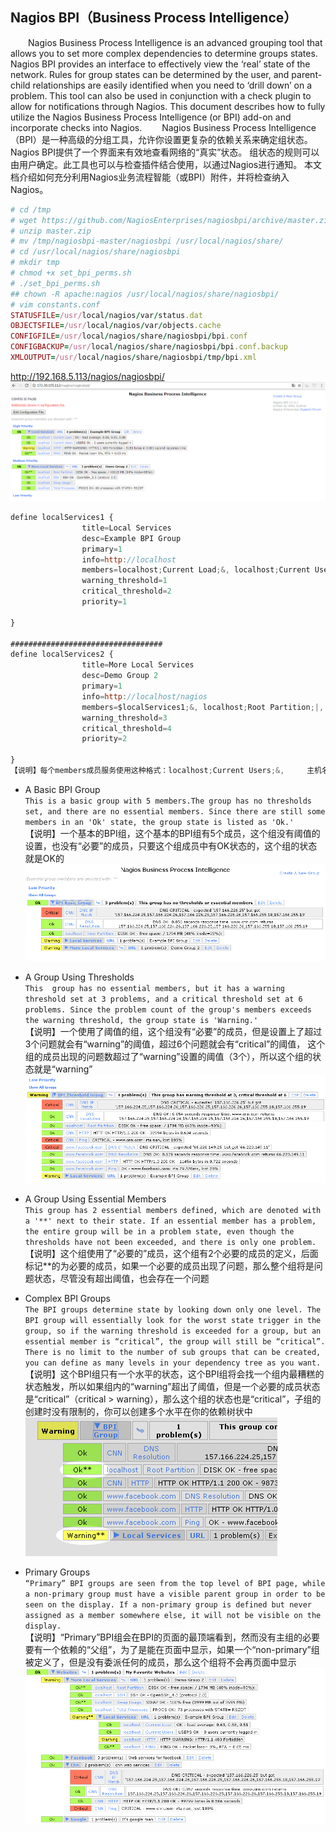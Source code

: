 
## Nagios BPI（Business Process Intelligence）    

&emsp;&emsp;Nagios Business Process Intelligence is an advanced grouping tool that allows you to set more complex dependencies to determine groups states. Nagios BPI provides an interface to effectively view the ‘real’ state of the network. Rules for group states can be determined by the user, and parent-child relationships are easily identified when you need to ‘drill down’ on a problem. This tool can also be used in conjunction with a check plugin to allow for notifications through Nagios.  This document describes how to fully utilize the Nagios Business Process Intelligence (or BPI) add-on and incorporate checks into Nagios. 
&emsp;&emsp;Nagios Business Process Intelligence （BPI）是一种高级的分组工具，允许你设置更复杂的依赖关系来确定组状态。 Nagios BPI提供了一个界面来有效地查看网络的“真实”状态。 组状态的规则可以由用户确定。此工具也可以与检查插件结合使用，以通过Nagios进行通知。 本文档介绍如何充分利用Nagios业务流程智能（或BPI）附件，并将检查纳入Nagios。

```ruby
# cd /tmp
# wget https://github.com/NagiosEnterprises/nagiosbpi/archive/master.zip
# unzip master.zip 
# mv /tmp/nagiosbpi-master/nagiosbpi /usr/local/nagios/share/
# cd /usr/local/nagios/share/nagiosbpi
# mkdir tmp
# chmod +x set_bpi_perms.sh
# ./set_bpi_perms.sh 
## chown -R apache:nagios /usr/local/nagios/share/nagiosbpi/
# vim constants.conf
STATUSFILE=/usr/local/nagios/var/status.dat
OBJECTSFILE=/usr/local/nagios/var/objects.cache
CONFIGFILE=/usr/local/nagios/share/nagiosbpi/bpi.conf
CONFIGBACKUP=/usr/local/nagios/share/nagiosbpi/bpi.conf.backup
XMLOUTPUT=/usr/local/nagios/share/nagiosbpi/tmp/bpi.xml
```
http://192.168.5.113/nagios/nagiosbpi/
![](https://github.com/ZongYuWang/image/blob/master/Nagios/Nagios-BPI1.png)
```js
define localServices1 {
                title=Local Services
                desc=Example BPI Group
                primary=1
                info=http://localhost
                members=localhost;Current Load;&, localhost;Current Users;&, localhost;HTTP;&, localhost;PING;|,
                warning_threshold=1
                critical_threshold=2
                priority=1

}

##################################
define localServices2 {
                title=More Local Services
                desc=Demo Group 2
                primary=1
                info=http://localhost/nagios
                members=$localServices1;&, localhost;Root Partition;|, localhost;SSH;&, localhost;Swap Usage;&, localhost;Total Processes;|,
                warning_threshold=3
                critical_threshold=4
                priority=2

}
【说明】每个members成员服务使用这种格式：localhost;Current Users;&,     主机名;检测的服务;&，   &表示非必要成员，|表示必要成员，使用这个符号服务名后面会显示**，各个成员服务名之间使用,分割

```
- A Basic BPI Group  
`This is a basic group with 5 members.The group has no thresholds set, and there are no essential members. Since there are still some members in an 'Ok' state, the group state is listed as 'Ok.'`  
【说明】一个基本的BPI组，这个基本的BPI组有5个成员，这个组没有阈值的设置，也没有“必要”的成员，只要这个组成员中有OK状态的，这个组的状态就是OK的   
![](https://github.com/ZongYuWang/image/blob/master/Nagios/Nagios-BPI2.png) 

- A Group Using Thresholds   
`This  group has no essential members, but it has a warning threshold set at 3 problems, and a critical threshold set at 6 problems. Since the problem count of the group's members exceeds the warning threshold, the group state is 'Warning.'`  
【说明】一个使用了阈值的组，这个组没有“必要”的成员，但是设置上了超过3个问题就会有“warning”的阈值，超过6个问题就会有“critical”的阈值，
这个组的成员出现的问题数超过了“warning”设置的阈值（3个），所以这个组的状态就是“warning”  
![](https://github.com/ZongYuWang/image/blob/master/Nagios/Nagios-BPI3.png) 

- A Group Using Essential Members   
`This group has 2 essential members defined, which are denoted with a '**' next to their state. If an essential member has a problem, the entire group will be in a problem state, even though the thresholds have not been exceeded, and there is only one problem.`  
【说明】这个组使用了“必要的”成员，这个组有2个必要的成员的定义，后面标记**的为必要的成员，如果一个必要的成员出现了问题，那么整个组将是问题状态，尽管没有超出阈值，也会存在一个问题


- Complex BPI Groups   
`The BPI groups determine state by looking down only one level. The BPI group will essentially look for the worst state trigger in the group, so if the warning threshold is exceeded for a group, but an essential member is “critical”, the group will still be “critical”. There is no limit to the number of sub groups that can be created, you can define as many levels in your dependency tree as you want.`  
【说明】这个BPI组只有一个水平的状态，这个BPI组将会找一个组内最糟糕的状态触发，所以如果组内的“warning”超出了阈值，但是一个必要的成员状态是“critical”（critical > warning），那么这个组的状态也是“critical”，子组的创建时没有限制的，你可以创建多个水平在你的依赖树状中  
![](https://github.com/ZongYuWang/image/blob/master/Nagios/Nagios-BPI4.png) 

- Primary Groups   
`“Primary” BPI groups are seen from the top level of BPI page, while a non-primary group must have a visible parent group in order to be seen on the display. If a non-primary group is defined but never assigned as a member somewhere else, it will not be visible on the display.`  
【说明】“Primary”BPI组会在BPI的页面的最顶端看到，然而没有主组的必要要有一个依赖的“父组”，为了是能在页面中显示，如果一个“non-primary”组被定义了，但是没有委派任何的成员，那么这个组将不会再页面中显示
![](https://github.com/ZongYuWang/image/blob/master/Nagios/Nagios-BPI5.png) 